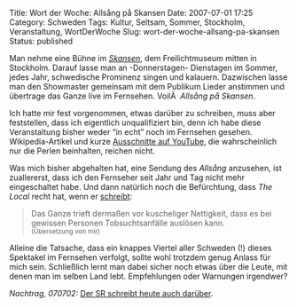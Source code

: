 Title: Wort der Woche: Allsång på Skansen
Date: 2007-07-01 17:25
Category: Schweden
Tags: Kultur, Seltsam, Sommer, Stockholm, Veranstaltung, WortDerWoche
Slug: wort-der-woche-allsang-pa-skansen
Status: published

Man nehme eine Bühne im
[*Skansen*](http://de.wikipedia.org/wiki/Skansen_%28Stockholm%29), dem
Freilichtmuseum mitten in Stockholm. Darauf lasse man an -Donnerstagen-
Dienstagen im Sommer, jedes Jahr, schwedische Prominenz singen und
kalauern. Dazwischen lasse man den Showmaster gemeinsam mit dem Publikum
Lieder anstimmen und übertrage das Ganze live im Fernsehen. VoilÃ 
*Allsång på Skansen*.

Ich hatte mir fest vorgenommen, etwas darüber zu schreiben, muss aber
feststellen, dass ich eigentlich unqualifiziert bin, denn ich habe diese
Veranstaltung bisher weder “in echt” noch im Fernsehen gesehen.
Wikipedia-Artikel und kurze [Ausschnitte auf
YouTube](http://youtube.com/results?search_query=alls%C3%A5ng+skansen),
die wahrscheinlich nur die Perlen beinhalten, reichen nicht.

Was mich bisher abgehalten hat, eine Sendung des *Allsång* anzusehen,
ist zuallererst, dass ich den Fernseher seit Jahr und Tag nicht mehr
eingeschaltet habe. Und dann natürlich noch die Befürchtung, dass *The
Local* recht hat, wenn er
[schreibt](http://www.thelocal.se/7714/20070626/):

> Das Ganze trieft dermaßen vor kuscheliger Nettigkeit, dass es bei
> gewissen Personen Tobsuchtsanfälle auslösen kann.  
>  <small>(Übersetzung von mir)</small>

Alleine die Tatsache, dass ein knappes Viertel aller Schweden (!) dieses
Spektakel im Fernsehen verfolgt, sollte wohl trotzdem genug Anlass für
mich sein. Schließlich lernt man dabei sicher noch etwas über die Leute,
mit denen man im selben Land lebt. Empfehlungen oder Warnungen
irgendwer?

*Nachtrag, 070702:* [Der SR schreibt heute auch
darüber](http://www.sr.se/cgi-bin/International/nyhetssidor/artikel.asp?ProgramID=2108&Nyheter=&format=1&artikel=1458766).


